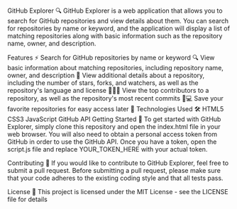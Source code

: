 GitHub Explorer 🔍
GitHub Explorer is a web application that allows you to search for GitHub repositories and view details about them. You can search for repositories by name or keyword, and the application will display a list of matching repositories along with basic information such as the repository name, owner, and description.

Features ⚡️
Search for GitHub repositories by name or keyword 🔍
View basic information about matching repositories, including repository name, owner, and description 📝
View additional details about a repository, including the number of stars, forks, and watchers, as well as the repository's language and license 🌟🍴👀
View the top contributors to a repository, as well as the repository's most recent commits 👥💻
Save your favorite repositories for easy access later 💾
Technologies Used 🛠️
HTML5
CSS3
JavaScript
GitHub API
Getting Started 🚀
To get started with GitHub Explorer, simply clone this repository and open the index.html file in your web browser. You will also need to obtain a personal access token from GitHub in order to use the GitHub API. Once you have a token, open the script.js file and replace YOUR_TOKEN_HERE with your actual token.

Contributing 🤝
If you would like to contribute to GitHub Explorer, feel free to submit a pull request. Before submitting a pull request, please make sure that your code adheres to the existing coding style and that all tests pass.

License 📜
This project is licensed under the MIT License - see the LICENSE file for details
